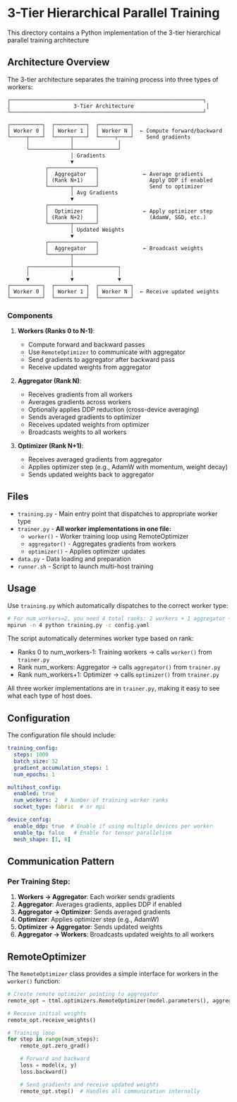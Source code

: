 # 3-Tier Hierarchical Parallel Training

This directory contains a Python implementation of the 3-tier hierarchical parallel training architecture

## Architecture Overview

The 3-tier architecture separates the training process into three types of workers:

```
┌─────────────────────────────────────────────────────────────┐
│                    3-Tier Architecture                       │
└─────────────────────────────────────────────────────────────┘

┌──────────┐  ┌──────────┐  ┌──────────┐
│ Worker 0 │  │ Worker 1 │  │ Worker N │  ← Compute forward/backward
└─────┬────┘  └─────┬────┘  └─────┬────┘    Send gradients
      │             │              │
      └─────────────┴──────────────┘
                    │ Gradients
                    ▼
            ┌───────────────┐
            │  Aggregator   │              ← Average gradients
            │ (Rank N+1)    │                Apply DDP if enabled
            └───────┬───────┘                Send to optimizer
                    │ Avg Gradients
                    ▼
            ┌───────────────┐
            │  Optimizer    │              ← Apply optimizer step
            │ (Rank N+2)    │                (AdamW, SGD, etc.)
            └───────┬───────┘
                    │ Updated Weights
                    ▼
            ┌───────────────┐
            │  Aggregator   │              ← Broadcast weights
            └───────┬───────┘
                    │
      ┌─────────────┴──────────────┐
      │             │              │
      ▼             ▼              ▼
┌──────────┐  ┌──────────┐  ┌──────────┐
│ Worker 0 │  │ Worker 1 │  │ Worker N │  ← Receive updated weights
└──────────┘  └──────────┘  └──────────┘
```

### Components

1. **Workers (Ranks 0 to N-1)**:
   - Compute forward and backward passes
   - Use `RemoteOptimizer` to communicate with aggregator
   - Send gradients to aggregator after backward pass
   - Receive updated weights from aggregator

2. **Aggregator (Rank N)**:
   - Receives gradients from all workers
   - Averages gradients across workers
   - Optionally applies DDP reduction (cross-device averaging)
   - Sends averaged gradients to optimizer
   - Receives updated weights from optimizer
   - Broadcasts weights to all workers

3. **Optimizer (Rank N+1)**:
   - Receives averaged gradients from aggregator
   - Applies optimizer step (e.g., AdamW with momentum, weight decay)
   - Sends updated weights back to aggregator

## Files

- `training.py` - Main entry point that dispatches to appropriate worker type
- `trainer.py` - **All worker implementations in one file:**
  - `worker()` - Worker training loop using RemoteOptimizer
  - `aggregator()` - Aggregates gradients from workers
  - `optimizer()` - Applies optimizer updates
- `data.py` - Data loading and preparation
- `runner.sh` - Script to launch multi-host training

## Usage

Use `training.py` which automatically dispatches to the correct worker type:

```bash
# For num_workers=2, you need 4 total ranks: 2 workers + 1 aggregator + 1 optimizer
mpirun -n 4 python training.py -c config.yaml
```

The script automatically determines worker type based on rank:
- Ranks 0 to num_workers-1: Training workers → calls `worker()` from `trainer.py`
- Rank num_workers: Aggregator → calls `aggregator()` from `trainer.py`
- Rank num_workers+1: Optimizer → calls `optimizer()` from `trainer.py`

All three worker implementations are in `trainer.py`, making it easy to see what each type of host does.


## Configuration

The configuration file should include:

```yaml
training_config:
  steps: 1000
  batch_size: 32
  gradient_accumulation_steps: 1
  num_epochs: 1

multihost_config:
  enabled: true
  num_workers: 2  # Number of training worker ranks
  socket_type: fabric  # or mpi

device_config:
  enable_ddp: true  # Enable if using multiple devices per worker
  enable_tp: false   # Enable for tensor parallelism
  mesh_shape: [1, 8]
```

## Communication Pattern

### Per Training Step:

1. **Workers → Aggregator**: Each worker sends gradients
2. **Aggregator**: Averages gradients, applies DDP if enabled
3. **Aggregator → Optimizer**: Sends averaged gradients
4. **Optimizer**: Applies optimizer step (e.g., AdamW)
5. **Optimizer → Aggregator**: Sends updated weights
6. **Aggregator → Workers**: Broadcasts updated weights to all workers


## RemoteOptimizer

The `RemoteOptimizer` class provides a simple interface for workers in the `worker()` function:

```python
# Create remote optimizer pointing to aggregator
remote_opt = ttml.optimizers.RemoteOptimizer(model.parameters(), aggregator_rank)

# Receive initial weights
remote_opt.receive_weights()

# Training loop
for step in range(num_steps):
    remote_opt.zero_grad()

    # Forward and backward
    loss = model(x, y)
    loss.backward()

    # Send gradients and receive updated weights
    remote_opt.step()  # Handles all communication internally
```
